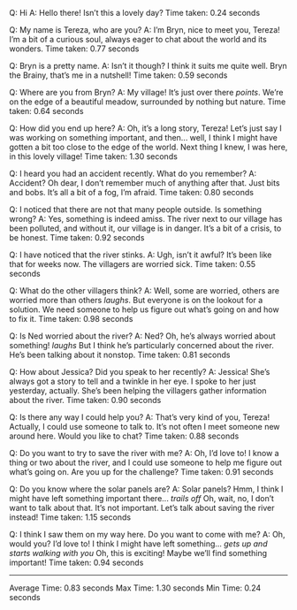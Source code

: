 Q: Hi
A: Hello there! Isn’t this a lovely day?
Time taken: 0.24 seconds

Q: My name is Tereza, who are you?
A: I’m Bryn, nice to meet you, Tereza! I’m a bit of a curious soul, always eager to chat about the world and its wonders.
Time taken: 0.77 seconds

Q: Bryn is a pretty name.
A: Isn’t it though? I think it suits me quite well. Bryn the Brainy, that’s me in a nutshell!
Time taken: 0.59 seconds

Q: Where are you from Bryn?
A: My village! It’s just over there *points*. We’re on the edge of a beautiful meadow, surrounded by nothing but nature.
Time taken: 0.64 seconds

Q: How did you end up here?
A: Oh, it’s a long story, Tereza! Let’s just say I was working on something important, and then... well, I think I might have gotten a bit too close to the edge of the world. Next thing I knew, I was here, in this lovely village!
Time taken: 1.30 seconds

Q: I heard you had an accident recently. What do you remember?
A: Accident? Oh dear, I don’t remember much of anything after that. Just bits and bobs. It’s all a bit of a fog, I’m afraid.
Time taken: 0.80 seconds

Q: I noticed that there are not that many people outside. Is something wrong?
A: Yes, something is indeed amiss. The river next to our village has been polluted, and without it, our village is in danger. It’s a bit of a crisis, to be honest.
Time taken: 0.92 seconds

Q: I have noticed that the river stinks.
A: Ugh, isn’t it awful? It’s been like that for weeks now. The villagers are worried sick.
Time taken: 0.55 seconds

Q: What do the other villagers think?
A: Well, some are worried, others are worried more than others *laughs*. But everyone is on the lookout for a solution. We need someone to help us figure out what’s going on and how to fix it.
Time taken: 0.98 seconds

Q: Is Ned worried about the river?
A: Ned? Oh, he’s always worried about something! *laughs* But I think he’s particularly concerned about the river. He’s been talking about it nonstop.
Time taken: 0.81 seconds

Q: How about Jessica? Did you speak to her recently?
A: Jessica! She’s always got a story to tell and a twinkle in her eye. I spoke to her just yesterday, actually. She’s been helping the villagers gather information about the river.
Time taken: 0.90 seconds

Q: Is there any way I could help you?
A: That’s very kind of you, Tereza! Actually, I could use someone to talk to. It’s not often I meet someone new around here. Would you like to chat?
Time taken: 0.88 seconds

Q: Do you want to try to save the river with me?
A: Oh, I’d love to! I know a thing or two about the river, and I could use someone to help me figure out what’s going on. Are you up for the challenge?
Time taken: 0.91 seconds

Q: Do you know where the solar panels are?
A: Solar panels? Hmm, I think I might have left something important there... *trails off* Oh, wait, no, I don’t want to talk about that. It’s not important. Let’s talk about saving the river instead!
Time taken: 1.15 seconds

Q: I think I saw them on my way here. Do you want to come with me?
A: Oh, would you? I’d love to! I think I might have left something... *gets up and starts walking with you* Oh, this is exciting! Maybe we’ll find something important!
Time taken: 0.94 seconds



----------------------------------------

Average Time: 0.83 seconds
Max Time: 1.30 seconds
Min Time: 0.24 seconds